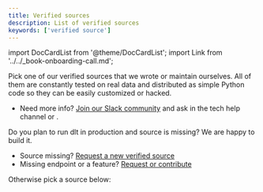 ```yaml
---
title: Verified sources
description: List of verified sources
keywords: ['verified source']
---
```

import DocCardList from '@theme/DocCardList';
import Link from '../../_book-onboarding-call.md';

Pick one of our verified sources that we wrote or maintain ourselves. All of them are constantly tested on real data and distributed as simple Python code so they can be easily customized or hacked.

* Need more info? [Join our Slack community](https://dlthub.com/community) and ask in the tech help channel or <Link/>.

Do you plan to run dlt in production and source is missing? We are happy to build it.
* Source missing? [Request a new verified source](https://github.com/dlt-hub/verified-sources/issues/new?template=source-request.md)
* Missing endpoint or a feature? [Request or contribute](https://github.com/dlt-hub/verified-sources/issues/new?template=extend-a-source.md)

Otherwise pick a source below:

<DocCardList />
